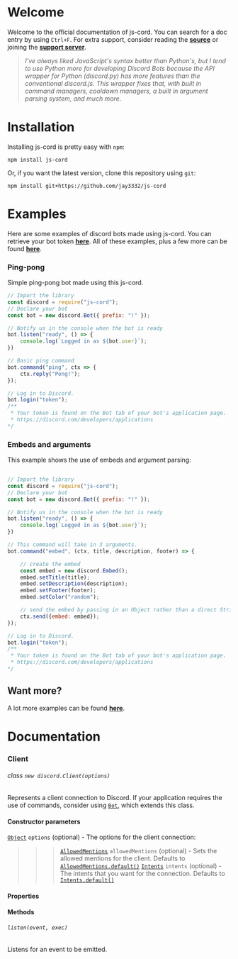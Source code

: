 # Welcome
Welcome to the official documentation of js-cord. You can search for a doc entry by using `Ctrl+F`.
For extra support, consider reading the **[source](https://github.com/jay3332/js-cord)** or joining the **[support server](https://google.com)**.

> *I've always liked JavaScript's syntax better than Python's, but I tend to use Python more for developing Discord Bots because the API wrapper for Python (discord.py) has more features than the conventional discord.js. This wrapper fixes that, with built in command managers, cooldown managers, a built in argument parsing system, and much more.*

# Installation
Installing js-cord is pretty easy with `npm`:
```
npm install js-cord
```
Or, if you want the latest version, clone this repository using `git`:
```
npm install git+https://github.com/jay3332/js-cord
```

# Examples
Here are some examples of discord bots made using js-cord. 
You can retrieve your bot token **[here](https://discord.com/developers/applications)**.
All of these examples, plus a few more can be found **[here](https://github.com/jay3332/js-cord/tree/master/examples)**.

### Ping-pong
Simple ping-pong bot made using this js-cord.
```js
// Import the library
const discord = require("js-cord");
// Declare your bot
const bot = new discord.Bot({ prefix: "!" });

// Notify us in the console when the bot is ready
bot.listen("ready", () => {
    console.log(`Logged in as ${bot.user}`);
})

// Basic ping command
bot.command("ping", ctx => {
    ctx.reply("Pong!");
});

// Log in to Discord.
bot.login("token"); 
/**
 * Your token is found on the Bot tab of your bot's application page.
 * https://discord.com/developers/applications
*/
```

### Embeds and arguments
This example shows the use of embeds and argument parsing:
```js
  
// Import the library
const discord = require("js-cord");
// Declare your bot
const bot = new discord.Bot({ prefix: "!" });

// Notify us in the console when the bot is ready
bot.listen("ready", () => {
    console.log(`Logged in as ${bot.user}`);
})

// This command will take in 3 arguments.
bot.command("embed", (ctx, title, description, footer) => {

    // create the embed
    const embed = new discord.Embed();
    embed.setTitle(title);
    embed.setDescription(description);
    embed.setFooter(footer);
    embed.setColor("random");

    // send the embed by passing in an Object rather than a direct String.
    ctx.send({embed: embed});
});

// Log in to Discord.
bot.login("token"); 
/**
 * Your token is found on the Bot tab of your bot's application page.
 * https://discord.com/developers/applications
*/
```
## Want more?
A lot more examples can be found **[here](https://github.com/jay3332/js-cord/tree/master/examples)**.

# Documentation

### Client
###### *class*  `new discord.Client(options)`
Represents a client connection to Discord. If your application requires the use of commands, consider using [`Bot`](/#Bot), which extends this class.
#### Constructor parameters
[`Object`](https://developer.mozilla.org/en-US/docs/Web/JavaScript/Reference/Global_Objects/Object) `options` (optional) - The options for the client connection:
>>> [`AllowedMentions`](/#AllowedMentions) `allowedMentions` (optional) - Sets the allowed mentions for the client. Defaults to [`AllowedMentions.default()`](/#AllowedMentions.default) 
>>> [`Intents`](/#Intents) `intents` (optional) - The intents that you want for the connection. Defaults to [`Intents.default()`](/#Intents.default)
#### Properties
#### Methods
###### `listen(event, exec)`
Listens for an event to be emitted. 
